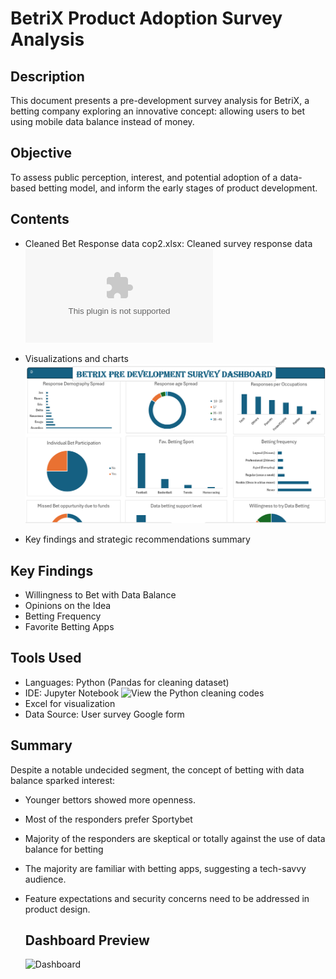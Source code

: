 # BetriX Product Adoption Survey Analysis
## Description
This document presents a pre-development survey analysis for BetriX, a betting company exploring an innovative concept: allowing users to bet using mobile data balance instead of money.
## Objective
To assess public perception, interest, and potential adoption of a data-based betting model, and inform the early stages of product development.
## Contents
- Cleaned Bet Response data cop2.xlsx: Cleaned survey response data
![View Betrix Data](https://github.com/melvix04/BetriX-Dashboard/blob/main/BetriX%20Data%20Dashboard.xlsx)

- Visualizations and charts  ![View Betrix Dashboard](https://github.com/melvix04/BetriX-Dashboard/blob/main/Dashboard.PNG)   
- Key findings and strategic recommendations summary

## Key Findings
- Willingness to Bet with Data Balance
- Opinions on the Idea
- Betting Frequency
- Favorite Betting Apps
## Tools Used
- Languages: Python (Pandas for cleaning dataset)
- IDE: Jupyter Notebook ![View the Python cleaning codes](https://github.com/melvix04/BetriX-Dashboard/blob/main/BetX.ipynb)  
- Excel for visualization
- Data Source: User survey Google form
## Summary
Despite a notable undecided segment, the concept of betting with data balance sparked interest:
- Younger bettors showed more openness.
- Most of the responders prefer Sportybet
- Majority of the responders are skeptical or totally against the use of data balance for betting
- The majority are familiar with betting apps, suggesting a tech-savvy audience.
- Feature expectations and security concerns need to be addressed in product design.

  ## Dashboard Preview
  <img width="583" alt="Dashboard" src="https://github.com/user-attachments/assets/f06b8e8d-a08b-442b-b2b6-727186890af6" />

  
